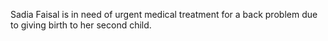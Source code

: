 Sadia Faisal is in need of urgent medical treatment for a back problem due to giving birth to her second child.
